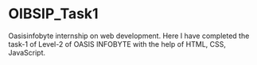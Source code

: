 # OIBSIP_Task1
Oasisinfobyte internship on web development. Here I have completed the task-1 of Level-2 of OASIS INFOBYTE with the help of HTML, CSS, JavaScript.
